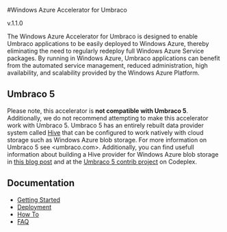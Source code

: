 #Windows Azure Accelerator for Umbraco

v.1.1.0

The Windows Azure Accelerator for Umbraco is designed to enable Umbraco applications to be easily deployed to Windows Azure, thereby eliminating the need to regularly redeploy full Windows Azure Service packages. By running in Windows Azure, Umbraco applications can benefit from the automated service management, reduced administration, high availability, and scalability provided by the Windows Azure Platform.

## Umbraco 5 ##
Please note, this accelerator is **not compatible with Umbraco 5**. Additionally, we do not recommend attempting to make this accelerator work with Umbraco 5. Umbraco 5 has an entirely rebuilt data provider system called [Hive](http://jupiter.umbraco.org/Data-Access-in-Umbraco-5.ashx) that can be configured to work natively with cloud storage such as Windows Azure blob storage. For more information on Umbraco 5 see <umbraco.com>. Additionally, you can find usefull information about building a Hive provider for Windows Azure blob storage in [this blog post](http://labs.thesedays.com/blog/2011/11/25/a-blob-storage-hive-provider-for-umbraco-5-beta/) and at the [Umbraco 5 contrib project](http://umbraco5contrib.codeplex.com) on Codeplex.

## Documentation ##
* [Getting Started](/WindowsAzure-Accelerators/wa-accelerator-umbraco/wiki/Getting-Started)
* [Deployment](/WindowsAzure-Accelerators/wa-accelerator-umbraco/wiki/Deployment)
* [How To](/WindowsAzure-Accelerators/wa-accelerator-umbraco/wiki/How-To-Topics)  
* [FAQ](/WindowsAzure-Accelerators/wa-accelerator-umbraco/wiki/FAQ)